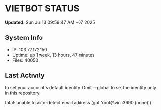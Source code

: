 # VIETBOT STATUS
**Updated**: Sun Jul 13 09:59:47 AM +07 2025

## System Info
- IP: 103.77.172.150
- Uptime: up 1 week, 13 hours, 47 minutes
- Files: 40050

## Last Activity

to set your account's default identity.
Omit --global to set the identity only in this repository.

fatal: unable to auto-detect email address (got 'root@vinh3690.(none)')
